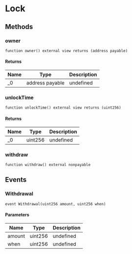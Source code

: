 # Lock

## Methods

### owner

```solidity
function owner() external view returns (address payable)
```

#### Returns

| Name | Type            | Description |
| ---- | --------------- | ----------- |
| \_0  | address payable | undefined   |

### unlockTime

```solidity
function unlockTime() external view returns (uint256)
```

#### Returns

| Name | Type    | Description |
| ---- | ------- | ----------- |
| \_0  | uint256 | undefined   |

### withdraw

```solidity
function withdraw() external nonpayable
```

## Events

### Withdrawal

```solidity
event Withdrawal(uint256 amount, uint256 when)
```

#### Parameters

| Name   | Type    | Description |
| ------ | ------- | ----------- |
| amount | uint256 | undefined   |
| when   | uint256 | undefined   |
